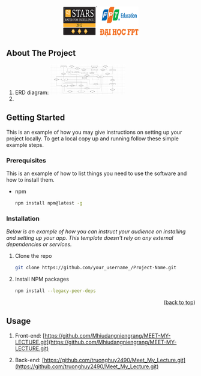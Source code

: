 
<a name="readme-top"></a>

<!-- PROJECT LOGO -->
<br />
<div align="center">
  <a href="https://github.com/Mhiudangniengrang/FPT_LOGIN">
    <img src="./logo.png" alt="Logo" width="200" height="80">
  </a>
</div>


<!-- ABOUT THE PROJECT -->
## About The Project
1. ERD diagram:
    <img src="./erd.jpg" alt="Logo" width="200" height="80">
2. 

## Getting Started

This is an example of how you may give instructions on setting up your project locally.
To get a local copy up and running follow these simple example steps.

### Prerequisites

This is an example of how to list things you need to use the software and how to install them.
* npm
  ```sh
  npm install npm@latest -g
  ```

### Installation

_Below is an example of how you can instruct your audience on installing and setting up your app. This template doesn't rely on any external dependencies or services._

1. Clone the repo
   ```sh
   git clone https://github.com/your_username_/Project-Name.git
   ```
2. Install NPM packages
   ```sh
   npm install --legacy-peer-deps
   ```

<p align="right">(<a href="#readme-top">back to top</a>)</p>



<!-- USAGE EXAMPLES -->
## Usage

1. Front-end: [https://github.com/Mhiudangniengrang/MEET-MY-LECTURE.git](https://github.com/Mhiudangniengrang/MEET-MY-LECTURE.git)

2. Back-end: [https://github.com/truonghuy2490/Meet_My_Lecture.git](https://github.com/truonghuy2490/Meet_My_Lecture.git)
